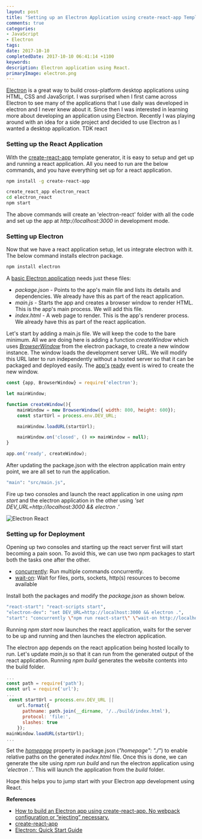 ```yaml
---
layout: post
title: "Setting up an Electron Application using create-react-app Template"
comments: true
categories: 
- JavaScript
- Electron
tags: 
date: 2017-10-10
completedDate: 2017-10-10 06:41:14 +1100
keywords: 
description: Electron application using React.
primaryImage: electron.png
---
```



[Electron](https://electron.atom.io/) is a great way to build cross-platform desktop applications using HTML, CSS and JavaScript. I was surprised when I first came across Electron to see many of the applications that I use daily was developed in electron and I never knew about it. Since then I was interested in learning more about developing an application using Electron. Recently I was playing around with an idea for a side project and decided to use Electron as I wanted a desktop application. TDK react


### Setting up the React Application

With the [create-react-app](https://github.com/facebookincubator/create-react-app) template generator, it is easy to setup and get up and running a react application. All you need to run are the below commands, and you have everything set up for a react application.

``` bash
npm install -g create-react-app

create_react_app electron_react
cd electron_react
npm start
```

The above commands will create an 'electron-react' folder with all the code and set up the app at *http://localhost:3000* in development mode.

### Setting up Electron

Now that we have a react application setup, let us integrate electron with it. The below command installs electron package.

``` bash
npm install electron
```

A [basic Electron application](https://github.com/electron/electron-quick-start) needs just these files:

- *package.json* - Points to the app's main file and lists its details and dependencies. We already have this as part of the react application.
- *main.js* - Starts the app and creates a browser window to render HTML. This is the app's main process. We will add this file.
- *index.html* - A web page to render. This is the app's renderer process. We already have this as part of the react application. 


Let's start by adding a main.js file. We will keep the code to the bare minimum. All we are doing here is adding a function *createWindow* which uses *[BrowserWindow](https://electron.atom.io/docs/api/browser-window/)* from the electron package, to create a new window instance. The window loads the development server URL. We will modify this URL later to run independently without a hosted server so that it can be packaged and deployed easily. The [app's](https://electron.atom.io/docs/api/app/) [ready](https://electron.atom.io/docs/api/app/#event-ready) event is wired to create the new window.

``` js main.js
const {app, BrowserWindow} = require('electron');

let mainWindow;

function createWindow(){
    mainWindow = new BrowserWindow({ width: 800, height: 600});
    const startUrl = process.env.DEV_URL;

    mainWindow.loadURL(startUrl);

    mainWindow.on('closed', () => mainWindow = null);
}

app.on('ready', createWindow);
```
After updating the package.json with the electron application main entry point, we are all set to run the application.

``` bash package.json
"main": "src/main.js",
```

Fire up two consoles and launch the react application in one using *npm start* and the electron application in the other using *'set DEV_URL=http://localhost:3000 && electron .'*

<img class="center" alt="Electron React" src="/images/electron_react.png">

### Setting up for Deployment

Opening up two consoles and starting up the react server first will start becoming a pain soon. To avoid this, we can use two npm packages to start both the tasks one after the other.

- [concurrently](https://www.npmjs.com/package/concurrently): Run multiple commands concurrently.
- [wait-on](https://www.npmjs.com/package/wait-on): Wait for files, ports, sockets, http(s) resources to become available

Install both the packages and modify the *package.json* as shown below.

``` bash package.json
"react-start": "react-scripts start",
"electron-dev": "set DEV_URL=http://localhost:3000 && electron .",
"start": "concurrently \"npm run react-start\" \"wait-on http://localhost:3000/ && npm run electron-dev\""
```

Running *npm start* now launches the react application, waits for the server to be up and running and then launches the electron application.

The electron app depends on the react application being hosted locally to run. Let's update *main.js* so that it can run from the generated output of the react application. Running *npm build* generates the website contents into the build folder.


``` js main.js
...
const path = require('path');
const url = require('url');
...
 const startUrl = process.env.DEV_URL ||
    url.format({
      pathname: path.join(__dirname, '/../build/index.html'),
      protocol: 'file:',
      slashes: true
    });
mainWindow.loadURL(startUrl);
...
```

Set the *[homepage](https://github.com/facebookincubator/create-react-app/blob/master/packages/react-scripts/template/README.md#building-for-relative-paths)* property in package.json (*"homepage": "./"*) to enable relative paths on the generated *index.html* file. Once this is done, we can generate the site using *npm run build* and run the electron application using *'electron .'*. This will launch the application from the *build* folder.

Hope this helps you to jump start with your Electron app development using React.

**References**   

- [How to build an Electron app using create-react-app. No webpack configuration or “ejecting” necessary.](https://medium.freecodecamp.org/building-an-electron-application-with-create-react-app-97945861647c)
- [create-react-app](https://github.com/facebookincubator/create-react-app)
- [Electron: Quick Start Guide](https://github.com/electron/electron-quick-start)